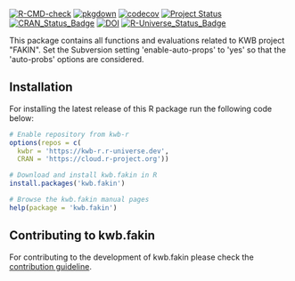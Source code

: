 [![R-CMD-check](https://github.com/KWB-R/kwb.fakin/workflows/R-CMD-check/badge.svg)](https://github.com/KWB-R/kwb.fakin/actions?query=workflow%3AR-CMD-check)
[![pkgdown](https://github.com/KWB-R/kwb.fakin/workflows/pkgdown/badge.svg)](https://github.com/KWB-R/kwb.fakin/actions?query=workflow%3Apkgdown)
[![codecov](https://codecov.io/github/KWB-R/kwb.fakin/branch/master/graphs/badge.svg)](https://codecov.io/github/KWB-R/kwb.fakin)
[![Project Status](https://img.shields.io/badge/lifecycle-experimental-orange.svg)](https://www.tidyverse.org/lifecycle/#experimental)
[![CRAN_Status_Badge](https://www.r-pkg.org/badges/version/kwb.fakin)]()
[![DOI](https://zenodo.org/badge/doi/10.5281/zenodo.1309311.svg)](https://doi.org/10.5281/zenodo.1309311)
[![R-Universe_Status_Badge](https://kwb-r.r-universe.dev/badges/kwb.fakin)](https://kwb-r.r-universe.dev/)

This package contains all functions and evaluations related to KWB project 
"FAKIN". Set the Subversion setting 'enable-auto-props' to 'yes' so that the 
'auto-probs' options are considered.

## Installation

For installing the latest release of this R package run the following code below:

```r
# Enable repository from kwb-r
options(repos = c(
  kwbr = 'https://kwb-r.r-universe.dev',
  CRAN = 'https://cloud.r-project.org'))

# Download and install kwb.fakin in R
install.packages('kwb.fakin')

# Browse the kwb.fakin manual pages
help(package = 'kwb.fakin')

```


## Contributing to kwb.fakin

For contributing to the development of kwb.fakin please check the 
[contribution guideline](CONTRIBUTING.html).

